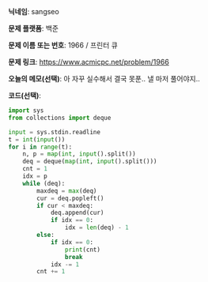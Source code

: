 **닉네임**: sangseo

**문제 플랫폼**: 백준

**문제 이름 또는 번호**: 1966 / 프린터 큐

**문제 링크**: https://www.acmicpc.net/problem/1966

**오늘의 메모(선택)**: 아 자꾸 실수해서 결국 못푼.. 낼 마저 풀어야지..

**코드(선택)**:
```python
import sys
from collections import deque

input = sys.stdin.readline
t = int(input())
for i in range(t):
    n, p = map(int, input().split())
    deq = deque(map(int, input().split()))
    cnt = 1
    idx = p
    while (deq):
        maxdeq = max(deq)
        cur = deq.popleft()
        if cur < maxdeq:
            deq.append(cur)
            if idx == 0:
                idx = len(deq) - 1
        else:
            if idx == 0:
                print(cnt)
                break
            idx -= 1
        cnt += 1
```
